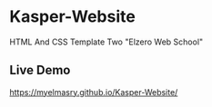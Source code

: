 # Kasper-Website
HTML And CSS Template Two "Elzero Web School"
## Live Demo
https://myelmasry.github.io/Kasper-Website/

